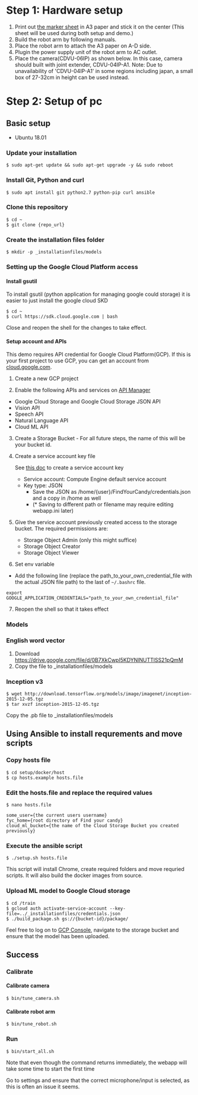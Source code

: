 # Step 1: Hardware setup
1. Print out [the marker sheet](./setup/image/marker_paper.pdf) in A3 paper and stick it on the center
(This sheet will be used during both setup and demo.)
2. Build the robot arm by following manuals.
3. Place the robot arm to attach the A3 paper on A-D side.
4. Plugin the power supply unit of the robot arm to AC outlet.
5. Place the camera(CDVU-06IP) as shown below. In this case, camera should built with joint extender, CDVU-04IP-A1.
Note: Due to unavailability of 'CDVU-04IP-A1' in some regions including japan, a small box of 27-32cm in height can be used instead.

# Step 2: Setup of pc

## Basic setup

* Ubuntu 18.01

### Update your installation
```
$ sudo apt-get update && sudo apt-get upgrade -y && sudo reboot
```

### Install Git, Python and curl
```
$ sudo apt install git python2.7 python-pip curl ansible
```

### Clone this repository
```
$ cd ~
$ git clone {repo_url}
```

### Create the installation files folder
```
$ mkdir -p _installationfiles/models
```

###  Setting up the Google Cloud Platform access


#### Install gsutil
To install gsutil (python application for managing google could storage) it is easier to just install the google cloud SKD

```
$ cd ~
$ curl https://sdk.cloud.google.com | bash
```

Close and reopen the shell for the changes to take effect.

#### Setup account and APIs
This demo requires API credential for Google Cloud Platform(GCP). If this is your first project to use GCP, you can get an account from [cloud.google.com](https://cloud.google.com/).

1. Create a new GCP project

2. Enable the following APIs and services on [API Manager](https://support.google.com/cloud/answer/6158841)
  - Google Cloud Storage and Google Cloud Storage JSON API
  - Vision API
  - Speech API
  - Natural Language API
  - Cloud ML API

3. Create a Storage Bucket - For all future steps, the name of this will be your bucket id.

4. Create a service account key file

    See [this doc](https://cloud.google.com/vision/docs/common/auth#set_up_a_service_account) to create a service account key
    - Service account: Compute Engine default service account
    - Key type: JSON
      - Save the JSON as /home/{user}/FindYourCandy/credentials.json and a copy in /home as well
      - (* Saving to different path or filename may require editing webapp.ini later)



5. Give the service account previously created access to the storage bucket. The required permissions are: 
    - Storage Object Admin (only this might suffice) 
    - Storage Object Creator
    - Storage Object Viewer

6. Set env variable
  - Add the following line (replace the path_to_your_own_credential_file with the actual JSON file path) to the last of `~/.bashrc` file.  

  ```
  export GOOGLE_APPLICATION_CREDENTIALS="path_to_your_own_credential_file"
  ```

7. Reopen the shell so that it takes effect


### Models

### English word vector
1. Download https://drive.google.com/file/d/0B7XkCwpI5KDYNlNUTTlSS21pQmM 
2. Copy the file to _installationfiles/models

### Inception v3
```
$ wget http://download.tensorflow.org/models/image/imagenet/inception-2015-12-05.tgz
$ tar xvzf inception-2015-12-05.tgz
```
Copy the .pb file to _installationfiles/models



## Using Ansible to install requrements and move scripts

### Copy hosts file
```
$ cd setup/docker/host
$ cp hosts.example hosts.file
```

### Edit the hosts.file and replace the required values
```
$ nano hosts.file

some_user={the current users username}
fyc_home={root directory of Find your candy}
cloud_ml_bucket={the name of the Cloud Storage Bucket you created previously}
```



### Execute the ansible script
```
$ ./setup.sh hosts.file
```

This script will install Chrome, create required folders and move requried scripts. It will also build the docker images from source. 



### Upload ML model to Google Cloud storage 
```
$ cd /train
$ gcloud auth activate-service-account --key-file=../_installationfiles/credentials.json
$ ./build_package.sh gs://{bucket-id}/package/
```
Feel free to log on to [GCP Console](https://cloud.google.com), navigate to the storage bucket and ensure that the model has been uploaded. 


## Success

### Calibrate

#### Calibrate camera
```
$ bin/tune_camera.sh
```

#### Calibrate robot arm
```
$ bin/tune_robot.sh
```

### Run
```
$ bin/start_all.sh
```
Note that even though the command returns immediately, the webapp will take some time to start the first time

Go to settings and ensure that the correct microphone/input is selected, as this is often an issue it seems. 
